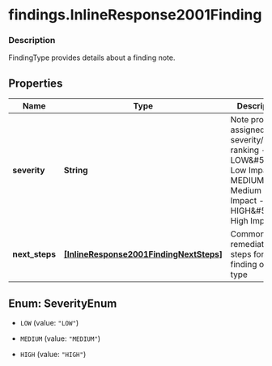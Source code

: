 # findings.InlineResponse2001Finding

### Description

FindingType provides details about a finding note.

## Properties
Name | Type | Description | Notes
------------ | ------------- | ------------- | -------------
**severity** | **String** | Note provider-assigned severity/impact ranking - LOW&amp;#58; Low Impact - MEDIUM&amp;#58; Medium Impact - HIGH&amp;#58; High Impact | 
**next_steps** | [**[InlineResponse2001FindingNextSteps]**](InlineResponse2001FindingNextSteps.md) | Common remediation steps for the finding of this type | [optional] 


<a name="SeverityEnum"></a>
## Enum: SeverityEnum


* `LOW` (value: `"LOW"`)

* `MEDIUM` (value: `"MEDIUM"`)

* `HIGH` (value: `"HIGH"`)




